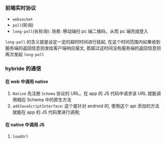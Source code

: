 ### 前端实时协议

* `websocket`
* `poll`(轮询)
* `long-poll`(长轮询): 场景: 移动端扫 pc 端二维码，从而 pc 端完成登入

`long-poll` 的含义就是设定一定的超时时间进行挂起, 在这个时间范围内如果收到服务端的返回信息则发给客户端响应报文, 若超过这时间没有服务端的返回信息则再次发起 `long-poll`

### hybride 的通信

#### 在 web 中调用 native

1. `Native` 先注册 `Schema` 协议的 URL。在 app 的 JS 代码中请求该 URL 就能调用相应 Schema 中的原生方法
2. `addJavaScriptInterface`: 这个是针对 android 的, 使用这个 api 添加的方法就能在 app 的 JS 代码里进行调用;

#### 在 native 中调用 JS

1. `loadUrl`